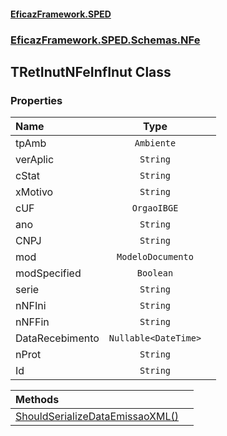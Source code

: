 #### [EficazFramework.SPED](EficazFrameworkSPED.md 'EficazFramework SPED')
### [EficazFramework.SPED.Schemas.NFe](EficazFramework.SPED.Schemas.NFe.md 'EficazFramework.SPED.Schemas.NFe')

## TRetInutNFeInfInut Class
### Properties

| Name | Type | |
| :--- | :---: | :--- |
| tpAmb | `Ambiente` |  |
| verAplic | `String` |  |
| cStat | `String` |  |
| xMotivo | `String` |  |
| cUF | `OrgaoIBGE` |  |
| ano | `String` |  |
| CNPJ | `String` |  |
| mod | `ModeloDocumento` |  |
| modSpecified | `Boolean` |  |
| serie | `String` |  |
| nNFIni | `String` |  |
| nNFFin | `String` |  |
| DataRecebimento | `Nullable<DateTime>` |  |
| nProt | `String` |  |
| Id | `String` |  |

| Methods | |
| :--- | :--- |
| [ShouldSerializeDataEmissaoXML()](EficazFramework.SPED.Schemas.NFe/TRetInutNFeInfInut/ShouldSerializeDataEmissaoXML().md 'EficazFramework.SPED.Schemas.NFe.TRetInutNFeInfInut.ShouldSerializeDataEmissaoXML()') | |
